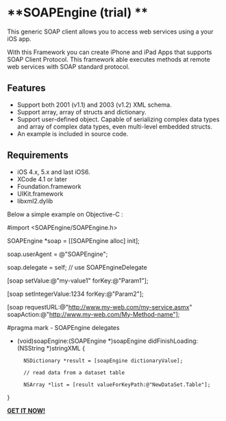 **SOAPEngine (trial) **
================

This generic SOAP client allows you to access web services using a your iOS app.

With this Framework you can create iPhone and iPad Apps that supports SOAP Client Protocol. This framework able executes methods at remote web services with SOAP standard protocol.

## Features
* Support both 2001 (v1.1) and 2003 (v1.2) XML schema.
* Support array, array of structs and dictionary.
* Support user-defined object. Capable of serializing complex data types and array of complex data types, even multi-level embedded structs.
* An example is included in source code.

## Requirements
* iOS 4.x, 5.x and last iOS6.
* XCode 4.1 or later
* Foundation.framework
* UIKit.framework
* libxml2.dylib

Below a simple example on Objective-C :

#import <SOAPEngine/SOAPEngine.h>

SOAPEngine *soap = [[SOAPEngine alloc] init];

soap.userAgent = @"SOAPEngine";

soap.delegate = self; // use SOAPEngineDelegate

[soap setValue:@"my-value1" forKey:@"Param1"];

[soap setIntegerValue:1234 forKey:@"Param2"];

[soap requestURL:@"http://www.my-web.com/my-service.asmx" soapAction:@"http://www.my-web.com/My-Method-name"];
 
#pragma mark - SOAPEngine delegates

- (void)soapEngine:(SOAPEngine *)soapEngine didFinishLoading:(NSString *)stringXML {

        NSDictionary *result = [soapEngine dictionaryValue];
        
        // read data from a dataset table
        
        NSArray *list = [result valueForKeyPath:@"NewDataSet.Table"];
        
}


**[GET IT NOW!](http://www.prioregroup.com/iphone/soapengine.aspx)**